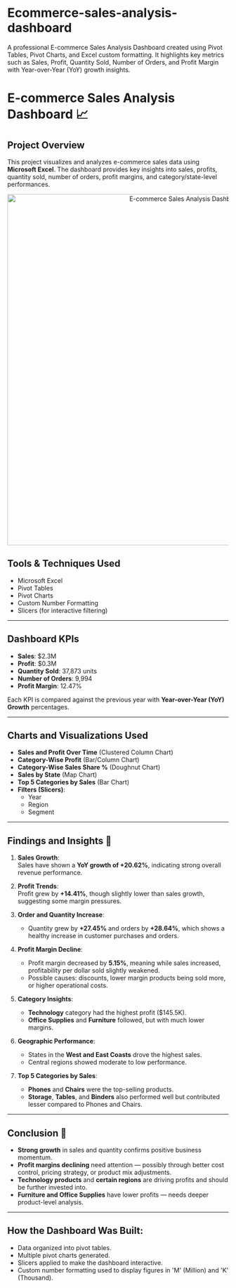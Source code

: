 # Ecommerce-sales-analysis-dashboard
A professional E-commerce Sales Analysis Dashboard created using Pivot Tables, Pivot Charts, and Excel custom formatting. It highlights key metrics such as Sales, Profit, Quantity Sold, Number of Orders, and Profit Margin with Year-over-Year (YoY) growth insights.

# E-commerce Sales Analysis Dashboard 📈

## Project Overview
This project visualizes and analyzes e-commerce sales data using **Microsoft Excel**. 
The dashboard provides key insights into sales, profits, quantity sold, number of orders, profit margins, and category/state-level performances.

<p align="center">
  <img src="Images/ecommercedb.png" alt="E-commerce Sales Analysis Dashboard" width="800"/>
</p>


## Tools & Techniques Used
- Microsoft Excel
- Pivot Tables
- Pivot Charts
- Custom Number Formatting
- Slicers (for interactive filtering)

---

## Dashboard KPIs
- **Sales**: $2.3M
- **Profit**: $0.3M
- **Quantity Sold**: 37,873 units
- **Number of Orders**: 9,994
- **Profit Margin**: 12.47%

Each KPI is compared against the previous year with **Year-over-Year (YoY) Growth** percentages.

---

## Charts and Visualizations Used
- **Sales and Profit Over Time** (Clustered Column Chart)
- **Category-Wise Profit** (Bar/Column Chart)
- **Category-Wise Sales Share %** (Doughnut Chart)
- **Sales by State** (Map Chart)
- **Top 5 Categories by Sales** (Bar Chart)
- **Filters (Slicers)**:
  - Year
  - Region
  - Segment

---

## Findings and Insights 🧠

1. **Sales Growth**:  
   Sales have shown a **YoY growth of +20.62%**, indicating strong overall revenue performance.

2. **Profit Trends**:  
   Profit grew by **+14.41%**, though slightly lower than sales growth, suggesting some margin pressures.

3. **Order and Quantity Increase**:  
   - Quantity grew by **+27.45%** and orders by **+28.64%**, which shows a healthy increase in customer purchases and orders.

4. **Profit Margin Decline**:  
   - Profit margin decreased by **5.15%**, meaning while sales increased, profitability per dollar sold slightly weakened.
   - Possible causes: discounts, lower margin products being sold more, or higher operational costs.

5. **Category Insights**:
   - **Technology** category had the highest profit ($145.5K).
   - **Office Supplies** and **Furniture** followed, but with much lower margins.

6. **Geographic Performance**:
   - States in the **West and East Coasts** drove the highest sales.
   - Central regions showed moderate to low performance.

7. **Top 5 Categories by Sales**:
   - **Phones** and **Chairs** were the top-selling products.
   - **Storage**, **Tables**, and **Binders** also performed well but contributed lesser compared to Phones and Chairs.

---

## Conclusion 🎯
- **Strong growth** in sales and quantity confirms positive business momentum.
- **Profit margins declining** need attention — possibly through better cost control, pricing strategy, or product mix adjustments.
- **Technology products** and **certain regions** are driving profits and should be further invested into.
- **Furniture and Office Supplies** have lower profits — needs deeper product-level analysis.

---

## How the Dashboard Was Built:
- Data organized into pivot tables.
- Multiple pivot charts generated.
- Slicers applied to make the dashboard interactive.
- Custom number formatting used to display figures in 'M' (Million) and 'K' (Thousand).


